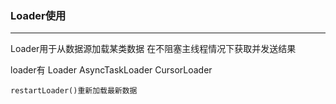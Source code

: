 ### Loader使用

---
Loader用于从数据源加载某类数据 在不阻塞主线程情况下获取并发送结果

loader有 Loader AsyncTaskLoader CursorLoader

`restartLoader()重新加载最新数据`
